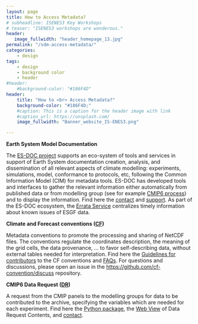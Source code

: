 ```yaml
---
layout: page
title: How to Access Metadata?
# subheadline: ISENES3 Key Workshops
# teaser: "ISENES3 workshops are wonderous."
header:
   image_fullwidth: "header_homepage_13.jpg"
permalink: "/sdm-access-metadata/"
categories:
    - design
tags:
    - design
    - background color
    - header
#header:
    #background-color: "#186F4D"
header:
    title: "How to <br> Access Metadata?"
    background-color: "#186F4D;"
    #caption: This is a caption for the header image with link
    #caption_url: https://unsplash.com/
    image_fullwidth: "Banner_website_IS-ENES3.png"

---
```


**Earth System Model Documentation**

The [ES-DOC project](https://es-doc.org/) supports an eco-system of tools and services in support of Earth System documentation creation, analysis, and dissemination of all relevant aspects of climate modelling: experiments, simulations, model, conformance to protocols, etc, following the Common Information Model (CIM) for metadata tools. ES-DOC has developed tools and interfaces to gather the relevant information either automatically from published data or from modelling group (see for example [CMIP6 process](https://es-doc.org/cmip6/)) and to display the information. Find here the [contact](https://es-doc.org/contact/) and [support](<support@es-doc.org>). As part of the ES-DOC ecosystem, the [Errata Service](https://es-doc.github.io/esdoc-errata-client/index.html) centralizes timely information about known issues of ESGF data.

**Climate and Forecast conventions ([CF](http://cfconventions.org/))**

Metadata conventions to promote the processing and sharing of NetCDF files. The conventions regulate the coordinates description, the meaning of the grid cells, the data provenance, ... to favor self-describing data, without external tables needed for interpretation. Find here the [Guidelines for contributors](https://github.com/cf-convention/cf-conventions/blob/main/CONTRIBUTING.md) to the CF conventions and [FAQs](http://cfconventions.org/faq.html). For questions and discussions, please open an issue in the https://github.com/cf-convention/discuss repository.

**CMIP6 Data Request ([DR](https://cmip6dr.github.io/))** 

A request from the CMIP panels to the modelling groups for data to be contributed to the archive, specifying the variables which are needed for each experiment. Find here the [Python package](https://pypi.org/project/dreqPy/), the [Web View](https://clipc-services.ceda.ac.uk/dreq/index.html) of Data Request Contents, and [contact](<martin.juckes@stfc.ac.uk>).
